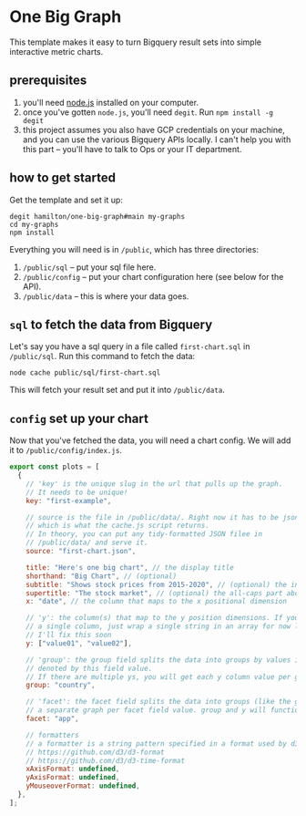# One Big Graph

This template makes it easy to turn Bigquery result sets into simple interactive
metric charts.

## prerequisites

1. you'll need [node.js](https://nodejs.org/) installed on your computer.
2. once you've gotten `node.js`, you'll need `degit`. Run `npm install -g degit`
3. this project assumes you also have GCP credentials on your machine, and you
   can use the various Bigquery APIs locally. I can't help you with this part –
   you'll have to talk to Ops or your IT department.

## how to get started

Get the template and set it up:

```
degit hamilton/one-big-graph#main my-graphs
cd my-graphs
npm install
```

Everything you will need is in `/public`, which has three directories:

1. `/public/sql` – put your sql file here.
2. `/public/config` – put your chart configuration here (see below for the API).
3. `/public/data` – this is where your data goes.

## `sql` to fetch the data from Bigquery

Let's say you have a sql query in a file called `first-chart.sql` in
`/public/sql`. Run this command to fetch the data:

```
node cache public/sql/first-chart.sql
```

This will fetch your result set and put it into `/public/data`.

## `config` set up your chart

Now that you've fetched the data, you will need a chart config. We will add it
to `/public/config/index.js`.

```javascript
export const plots = [
  {
    // 'key' is the unique slug in the url that pulls up the graph.
    // It needs to be unique!
    key: "first-example",

    // source is the file in /public/data/. Right now it has to be json,
    // which is what the cache.js script returns.
    // In theory, you can put any tidy-formatted JSON filee in
    // /public/data/ and serve it.
    source: "first-chart.json",

    title: "Here's one big chart", // the display title
    shorthand: "Big Chart", // (optional)
    subtitle: "Shows stock prices from 2015-2020", // (optional) the information under the title
    supertitle: "The stock market", // (optional) the all-caps part above the title
    x: "date", // the column that maps to the x positional dimension

    // 'y': the column(s) that map to the y position dimensions. If you're only selecting
    // a single column, just wrap a single string in an array for now like ["value01"].
    // I'll fix this soon
    y: ["value01", "value02"],

    // 'group': the group field splits the data into groups by values in the column
    // denoted by this field value.
    // If there are multiple ys, you will get each y column value per group.
    group: "country",

    // 'facet': the facet field splits the data into groups (like the group field) but creates
    // a separate graph per facet field value. group and y will function as before on each graph.
    facet: "app",

    // formatters
    // a formatter is a string pattern specified in a format used by d3-format or d3-time-format. See:
    // https://github.com/d3/d3-format
    // https://github.com/d3/d3-time-format
    xAxisFormat: undefined,
    yAxisFormat: undefined,
    yMouseoverFormat: undefined,
  },
];
```
